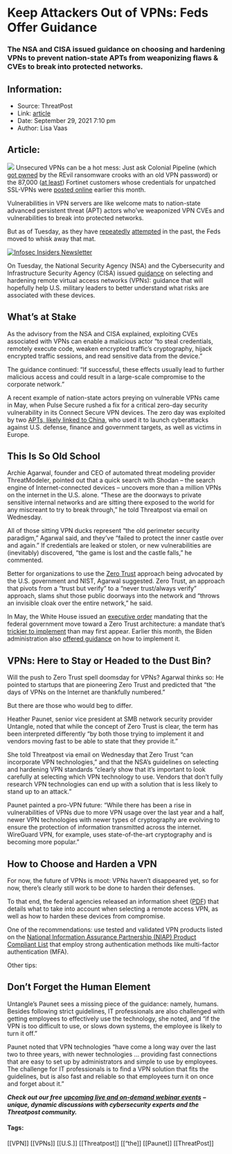 # Keep Attackers Out of VPNs: Feds Offer Guidance
### The NSA and CISA issued guidance on choosing and hardening VPNs to prevent nation-state APTs from weaponizing flaws & CVEs to break into protected networks.

## Information:
+ Source: ThreatPost
+ Link: [article](https://kasperskycontenthub.com/threatpost-global/?p=175150)
+ Date: September 29, 2021  7:10 pm
+ Author: Lisa Vaas


## Article:
![](https://media.threatpost.com/wp-content/uploads/sites/103/2021/09/29190943/no-trespassing-sign-department-of-national-defence-department-e1632956995628.jpeg)
Unsecured VPNs can be a hot mess: Just ask Colonial Pipeline (which [got pwned](https://threatpost.com/darkside-pwned-colonial-with-old-vpn-password/166743/) by the REvil ransomware crooks with an old VPN password) or the 87,000 ([at least](https://www.bleepingcomputer.com/news/security/hackers-leak-passwords-for-500-000-fortinet-vpn-accounts/)) Fortinet customers whose credentials for unpatched SSL-VPNs were [posted online](https://threatpost.com/thousands-of-fortinet-vpn-account-credentials-leaked/169348/) earlier this month.


Vulnerabilities in VPN servers are like welcome mats to nation-state advanced persistent threat (APT) actors who’ve weaponized VPN CVEs and vulnerabilities to break into protected networks.


But as of Tuesday, as they have [repeatedly](https://threatpost.com/apt-groups-exploiting-flaws-in-unpatched-vpns-officials-warn/148956/) [attempted](https://threatpost.com/nsa-security-bugs-active-nation-state-cyberattack/165446/) in the past, the Feds moved to whisk away that mat.


[![Infosec Insiders Newsletter](https://media.threatpost.com/wp-content/uploads/sites/103/2021/07/10165815/infosec_insiders_in_article_promo.png)](https://threatpost.com/infosec-insider-subscription-page/?utm_source=ART&utm_medium=ART&utm_campaign=InfosecInsiders_Newsletter_Promo/)


On Tuesday, the National Security Agency (NSA) and the Cybersecurity and Infrastructure Security Agency (CISA) issued [guidance](https://www.nsa.gov/Press-Room/News-Highlights/Article/Article/2791320/nsa-cisa-release-guidance-on-selecting-and-hardening-remote-access-vpns/) on selecting and hardening remote virtual access networks (VPNs): guidance that will hopefully help U.S. military leaders to better understand what risks are associated with these devices.


What’s at Stake
---------------


As the advisory from the NSA and CISA explained, exploiting CVEs associated with VPNs can enable a malicious actor “to steal credentials, remotely execute code, weaken encrypted traffic’s cryptography, hijack encrypted traffic sessions, and read sensitive data from the device.”


The guidance continued: “If successful, these effects usually lead to further malicious access and could result in a large-scale compromise to the corporate network.”


A recent example of nation-state actors preying on vulnerable VPNs came in May, when Pulse Secure rushed a fix for a critical zero-day security vulnerability in its Connect Secure VPN devices. The zero day was exploited by two [APTs, likely linked to China](https://threatpost.com/pulse-secure-vpns-fix-critical-zero-day-bugs/165850/), who used it to launch cyberattacks against U.S. defense, finance and government targets, as well as victims in Europe.


This Is So Old School
---------------------


Archie Agarwal, founder and CEO of automated threat modeling provider ThreatModeler, pointed out that a quick search with Shodan – the search engine of Internet-connected devices – uncovers more than a million VPNs on the internet in the U.S. alone. “These are the doorways to private sensitive internal networks and are sitting there exposed to the world for any miscreant to try to break through,” he told Threatpost via email on Wednesday.


All of those sitting VPN ducks represent “the old perimeter security paradigm,” Agarwal said, and they’ve “failed to protect the inner castle over and again.” If credentials are leaked or stolen, or new vulnerabilities are (inevitably) discovered, “the game is lost and the castle falls,” he commented.


Better for organizations to use the [Zero Trust](https://threatpost.com/practical-guide-zero-trust-security/151912/) approach being advocated by the U.S. government and NIST, Agarwal suggested. Zero Trust, an approach that pivots from a “trust but verify” to a “never trust/always verify” approach, slams shut those public doorways into the network and “throws an invisible cloak over the entire network,” he said.


In May, the White House issued an [executive order](https://www.whitehouse.gov/briefing-room/presidential-actions/2021/05/12/executive-order-on-improving-the-nations-cybersecurity/) mandating that the federal government move toward a Zero Trust architecture: a mandate that’s [trickier to implement](https://threatpost.com/practical-guide-zero-trust-security/151912/) than may first appear. Earlier this month, the Biden administration also [offered guidance](https://www.nextgov.com/cybersecurity/2021/09/biden-administration-releases-draft-zero-trust-guidance/185166/) on how to implement it.


VPNs: Here to Stay or Headed to the Dust Bin?
---------------------------------------------


Will the push to Zero Trust spell doomsday for VPNs? Agarwal thinks so: He pointed to startups that are pioneering Zero Trust and predicted that “the days of VPNs on the Internet are thankfully numbered.”


But there are those who would beg to differ.


Heather Paunet, senior vice president at SMB network security provider Untangle, noted that while the concept of Zero Trust is clear, the term has been interpreted differently “by both those trying to implement it and vendors moving fast to be able to state that they provide it.”


She told Threatpost via email on Wednesday that Zero Trust “can incorporate VPN technologies,” and that the NSA’s guidelines on selecting and hardening VPN standards “clearly show that it’s important to look carefully at selecting which VPN technology to use. Vendors that don’t fully research VPN technologies can end up with a solution that is less likely to stand up to an attack.”


Paunet painted a pro-VPN future: “While there has been a rise in vulnerabilities of VPNs due to more VPN usage over the last year and a half, newer VPN technologies with newer types of cryptography are evolving to ensure the protection of information transmitted across the internet. WireGuard VPN, for example, uses state-of-the-art cryptography and is becoming more popular.”


How to Choose and Harden a VPN
------------------------------


For now, the future of VPNs is moot: VPNs haven’t disappeared yet, so for now, there’s clearly still work to be done to harden their defenses.


To that end, the federal agencies released an information sheet ([PDF](https://media.defense.gov/2021/Sep/28/2002863184/-1/-1/0/CSI_SELECTING-HARDENING-REMOTE-ACCESS-VPNS-20210928.PDF)) that details what to take into account when selecting a remote access VPN, as well as how to harden these devices from compromise.


One of the recommendations: use tested and validated VPN products listed on the [National Information Assurance Partnership (NIAP) Product Compliant List](https://www.niap-ccevs.org/Product/PCL.cfm) that employ strong authentication methods like multi-factor authentication (MFA).


Other tips:


Don’t Forget the Human Element
------------------------------


Untangle’s Paunet sees a missing piece of the guidance: namely, humans. Besides following strict guidelines, IT professionals are also challenged with getting employees to effectively use the technology, she noted, and “if the VPN is too difficult to use, or slows down systems, the employee is likely to turn it off.”


Paunet noted that VPN technologies “have come a long way over the last two to three years, with newer technologies … providing fast connections that are easy to set up by administrators and simple to use by employees. The challenge for IT professionals is to find a VPN solution that fits the guidelines, but is also fast and reliable so that employees turn it on once and forget about it.”


***Check out our free*** [***upcoming live and on-demand webinar events***](https://threatpost.com/category/webinars/) ***– unique, dynamic discussions with cybersecurity experts and the Threatpost community.***




#### Tags:
[[VPN]] [[VPNs]] [[U.S.]] [[Threatpost]] [[“the]] [[Paunet]] [[ThreatPost]]
